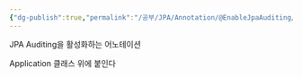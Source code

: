 ```yaml
---
{"dg-publish":true,"permalink":"/공부/JPA/Annotation/@EnableJpaAuditing/","dgPassFrontmatter":true}
---
```



JPA Auditing을 활성화하는 어노테이션

Application 클래스 위에 붙인다